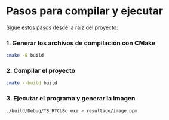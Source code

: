 # Pasos para compilar y ejecutar

Sigue estos pasos desde la raíz del proyecto:

### 1. Generar los archivos de compilación con CMake
```bash
cmake -B build
```

### 2. Compilar el proyecto
```bash
cmake --build build
```

### 3. Ejecutar el programa y generar la imagen
```bash
./build/Debug/T8_RTCUBo.exe > resultado/image.ppm
```